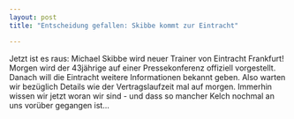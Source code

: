 ```yaml
---
layout: post
title: "Entscheidung gefallen: Skibbe kommt zur Eintracht"

---
```


Jetzt ist es raus: Michael Skibbe wird neuer Trainer von Eintracht Frankfurt! Morgen wird der 43jährige auf einer Pressekonferenz offiziell vorgestellt. Danach will die Eintracht weitere Informationen bekannt geben. Also warten wir bezüglich Details wie der Vertragslaufzeit mal auf morgen. Immerhin wissen wir jetzt woran wir sind - und dass so mancher Kelch nochmal an uns vorüber gegangen ist...


